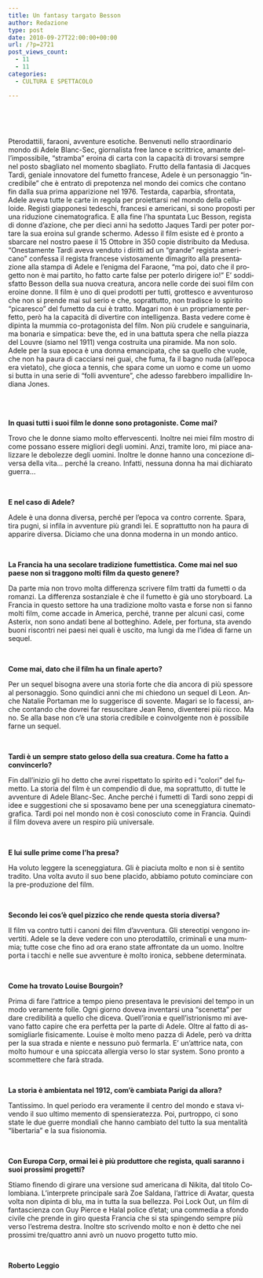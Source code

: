 ```yaml
---
title: Un fantasy targato Besson
author: Redazione
type: post
date: 2010-09-27T22:00:00+00:00
url: /?p=2721
post_views_count:
  - 11
  - 11
categories:
  - CULTURA E SPETTACOLO

---
```

&nbsp;

&nbsp;

<p lang="it&#45;IT" class="western" style="font&#45;weight: normal">
  Pterodattili, faraoni, avventure esotiche. Benvenuti nello straordinario mondo di Adele Blanc&#45;Sec, giornalista free lance e scrittrice, amante dell&rsquo;impossibile, &ldquo;stramba&rdquo; eroina di carta con la capacit&agrave; di trovarsi sempre nel posto sbagliato nel momento sbagliato. Frutto della fantasia di Jacques Tardi, geniale innovatore del fumetto francese, Adele &egrave; un personaggio &ldquo;incredibile&rdquo; che &egrave; entrato di prepotenza nel mondo dei comics che contano fin dalla sua prima apparizione nel 1976. Testarda, caparbia, sfrontata, Adele aveva tutte le carte in regola per proiettarsi nel mondo della celluloide. Registi giapponesi tedeschi, francesi e americani, si sono proposti per una riduzione cinematografica. E alla fine l&rsquo;ha spuntata Luc Besson, regista di donne d&rsquo;azione, che per dieci anni ha sedotto Jaques Tardi per poter portare la sua eroina sul grande schermo. Adesso il film esiste ed &egrave; pronto a sbarcare nel nostro paese il 15 Ottobre in 350 copie distribuito da Medusa. &ldquo;Onestamente Tardi aveva venduto i diritti ad un &ldquo;grande&rdquo; regista americano&rdquo; confessa il regista francese vistosamente dimagrito alla presentazione alla stampa di Adele e l&rsquo;enigma del Faraone, &ldquo;ma poi, dato che il progetto non &egrave; mai partito, ho fatto carte false per poterlo dirigere io!&rdquo; E&rsquo; soddisfatto Besson della sua nuova creatura, ancora nelle corde dei suoi film con eroine donne. Il film &egrave; uno di quei prodotti per tutti, grottesco e avventuroso che non si prende mai sul serio e che, soprattutto, non tradisce lo spirito &ldquo;picaresco&rdquo; del fumetto da cui &egrave; tratto. Magari non &egrave; un propriamente perfetto, per&ograve; ha la capacit&agrave; di divertire con intelligenza. Basta vedere come &egrave; dipinta la mummia co&#45;protagonista del film. Non pi&ugrave; crudele e sanguinaria, ma bonaria e simpatica: beve the, ed in una battuta spera che nella piazza del Louvre (siamo nel 1911) venga costruita una piramide. Ma non solo. Adele per la sua epoca &egrave; una donna emancipata, che sa quello che vuole, che non ha paura di cacciarsi nei guai, che fuma, fa il bagno nuda (all&rsquo;epoca era vietato), che gioca a tennis, che spara come un uomo e come un uomo si butta in una serie di &ldquo;folli avventure&rdquo;, che adesso farebbero impallidire Indiana Jones.
</p>

<p lang="it&#45;IT" class="western" style="font&#45;weight: normal">
  &nbsp;<br /> &nbsp;
</p>

<p lang="it&#45;IT" class="western">
  <b>In quasi tutti i suoi film le donne sono protagoniste. Come mai?</b>
</p>

<p lang="it&#45;IT" class="western" style="font&#45;weight: normal">
  Trovo che le donne siamo molto effervescenti. Inoltre nei miei film mostro di come possano essere migliori degli uomini. Anzi, tramite loro, mi piace analizzare le debolezze degli uomini. Inoltre le donne hanno una concezione diversa della vita&hellip; perch&eacute; la creano. Infatti, nessuna donna ha mai dichiarato guerra&hellip;
</p>

<p lang="it&#45;IT" class="western" style="font&#45;weight: normal">
  &nbsp;
</p>

<p lang="it&#45;IT" class="western" style="font&#45;weight: normal">
  <b>E nel caso di Adele?</b>
</p>

<p lang="it&#45;IT" class="western" style="font&#45;weight: normal">
  Adele &egrave; una donna diversa, perch&eacute; per l&rsquo;epoca va contro corrente. Spara, tira pugni, si infila in avventure pi&ugrave; grandi lei. E soprattutto non ha paura di apparire diversa. Diciamo che una donna moderna in un mondo antico.
</p>

<p lang="it&#45;IT" class="western" style="font&#45;weight: normal">
  &nbsp;&nbsp;
</p>

<p lang="it&#45;IT" class="western">
  <strong>La Francia ha una secolare tradizione fumettistica. Come mai nel suo paese non si traggono molti film da questo genere?</strong>
</p>

<p lang="it&#45;IT" class="western" style="font&#45;weight: normal">
  Da parte mia non trovo molta differenza scrivere film tratti da fumetti o da romanzi. La differenza sostanziale &egrave; che il fumetto &egrave; gi&agrave; uno storyboard. La Francia in questo settore ha una tradizione molto vasta e forse non si fanno molti film, come accade in America, perch&eacute;, tranne per alcuni casi, come Asterix, non sono andati bene al botteghino. Adele, per fortuna, sta avendo buoni riscontri nei paesi nei quali &egrave; uscito, ma lungi da me l&rsquo;idea di farne un sequel.
</p>

<p lang="it&#45;IT" class="western" style="font&#45;weight: normal">
  &nbsp;&nbsp;
</p>

<p lang="it&#45;IT" class="western">
  <b>Come mai, dato che il film ha un finale aperto?</b>
</p>

<p lang="it&#45;IT" class="western" style="font&#45;weight: normal">
  Per un sequel bisogna avere una storia forte che dia ancora di pi&ugrave; spessore al personaggio. Sono quindici anni che mi chiedono un sequel di Leon. Anche Natalie Portaman me lo suggerisce di sovente. Magari se lo facessi, anche contando che dovrei far resuscitare Jean Reno, diventerei pi&ugrave; ricco. Ma no. Se alla base non c&rsquo;&egrave; una storia credibile e coinvolgente non &egrave; possibile farne un sequel.
</p>

<p lang="it&#45;IT" class="western" style="font&#45;weight: normal">
  &nbsp;&nbsp;
</p>

<p lang="it&#45;IT" class="western">
  <b>Tardi &egrave; un sempre stato geloso della sua creatura. Come ha fatto a convincerlo?</b>
</p>

<p lang="it&#45;IT" class="western" style="font&#45;weight: normal">
  Fin dall&rsquo;inizio gli ho detto che avrei rispettato lo spirito ed i &ldquo;colori&rdquo; del fumetto. La storia del film &egrave; un compendio di due, ma soprattutto, di tutte le avventure di Adele Blanc&#45;Sec. Anche perch&eacute; i fumetti di Tardi sono zeppi di idee e suggestioni che si sposavamo bene per una sceneggiatura cinematografica. Tardi poi nel mondo non &egrave; cos&igrave; conosciuto come in Francia. Quindi il film doveva avere un respiro pi&ugrave; universale.
</p>

<p lang="it&#45;IT" class="western" style="font&#45;weight: normal">
  &nbsp;&nbsp;
</p>

<p lang="it&#45;IT" class="western">
  <b>E lui sulle prime come l&rsquo;ha presa?</b>
</p>

<p lang="it&#45;IT" class="western" style="font&#45;weight: normal">
  Ha voluto leggere la sceneggiatura. Gli &egrave; piaciuta molto e non si &egrave; sentito tradito. Una volta avuto il suo bene placido, abbiamo potuto cominciare con la pre&#45;produzione del film.
</p>

<p lang="it&#45;IT" class="western" style="font&#45;weight: normal">
  &nbsp;&nbsp;
</p>

<p lang="it&#45;IT" class="western">
  <b>Secondo lei cos&rsquo;&egrave; quel pizzico che rende questa storia diversa?</b>
</p>

<p lang="it&#45;IT" class="western" style="font&#45;weight: normal">
  Il film va contro tutti i canoni dei film d&rsquo;avventura. Gli stereotipi vengono invertiti. Adele se la deve vedere con uno pterodattilo, criminali e una mummia; tutte cose che fino ad ora erano state affrontate da un uomo. Inoltre porta i tacchi e nelle sue avventure &egrave; molto ironica, sebbene determinata.
</p>

<p lang="it&#45;IT" class="western" style="font&#45;weight: normal">
  &nbsp;&nbsp;
</p>

<p lang="it&#45;IT" class="western">
  <b>Come ha trovato Louise Bourgoin? </b>
</p>

<p lang="it&#45;IT" class="western" style="font&#45;weight: normal">
  Prima di fare l&rsquo;attrice a tempo pieno presentava le previsioni del tempo in un modo veramente folle. Ogni giorno doveva inventarsi una &ldquo;scenetta&rdquo; per dare credibilit&agrave; a quello che diceva. Quell&rsquo;ironia e quell&rsquo;istrionismo mi avevano fatto capire che era perfetta per la parte di Adele. Oltre al fatto di assomigliarle fisicamente. Louise &egrave; molto meno pazza di Adele, per&ograve; va dritta per la sua strada e niente e nessuno pu&ograve; fermarla. E&rsquo; un&rsquo;attrice nata, con molto humour e una spiccata allergia verso lo star system. Sono pronto a scommettere che far&agrave; strada.
</p>

<p lang="it&#45;IT" class="western" style="font&#45;weight: normal">
  &nbsp;&nbsp;
</p>

<p lang="it&#45;IT" class="western">
  <b>La storia &egrave; ambientata nel 1912, com&rsquo;&egrave; cambiata Parigi da allora?</b>
</p>

<p lang="it&#45;IT" class="western" style="font&#45;weight: normal">
  Tantissimo. In quel periodo era veramente il centro del mondo e stava vivendo il suo ultimo memento di spensieratezza. Poi, purtroppo, ci sono state le due guerre mondiali che hanno cambiato del tutto la sua mentalit&agrave; &ldquo;libertaria&rdquo; e la sua fisionomia.
</p>

<p lang="it&#45;IT" class="western" style="font&#45;weight: normal">
  &nbsp;&nbsp;
</p>

<p lang="it&#45;IT" class="western">
  <strong>Con Europa Corp, ormai lei &egrave; pi&ugrave; produttore che regista, quali saranno i suoi prossimi progetti?</strong>
</p>

<p lang="it&#45;IT" class="western">
  Stiamo finendo di girare una versione sud americana di Nikita, dal titolo Colombiana. L&rsquo;interprete principale sar&agrave; Zoe Saldana, l&rsquo;attrice di Avatar, questa volta non dipinta di blu, ma in tutta la sua bellezza. Poi Lock Out, un film di fantascienza con Guy Pierce e Halal police d&rsquo;etat; una commedia a sfondo civile che prende in giro questa Francia che si sta spingendo sempre pi&ugrave; verso l&rsquo;estrema destra. Inoltre sto scrivendo molto e non &egrave; detto che nei prossimi tre/quattro anni avr&ograve; un nuovo progetto tutto mio.
</p>

<p lang="it&#45;IT" class="western">
  &nbsp;
</p>

<p lang="it&#45;IT" class="western">
  <strong>Roberto Leggio</strong>
</p>

<p lang="it&#45;IT" class="western">
  &nbsp;
</p>

<p lang="it&#45;IT" class="western" style="font&#45;weight: normal">
  &nbsp;
</p>